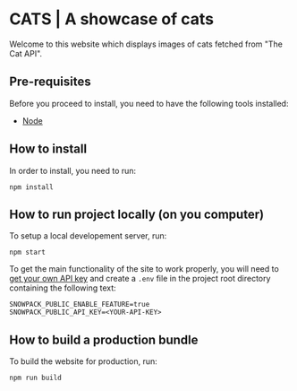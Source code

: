 # CATS | A showcase of cats

Welcome to this website which displays images of cats fetched from "The Cat API".

## Pre-requisites

Before you proceed to install, you need to have the following tools installed:

-   [Node](https://nodejs.org/en/)

## How to install

In order to install, you need to run:

```
npm install
```

## How to run project locally (on you computer)

To setup a local developement server, run:

```
npm start
```

To get the main functionality of the site to work properly, you will need to [get your own API key](https://thecatapi.com/signup) and create a `.env` file in the project root directory containing the following text:

```
SNOWPACK_PUBLIC_ENABLE_FEATURE=true
SNOWPACK_PUBLIC_API_KEY=<YOUR-API-KEY>
```

## How to build a production bundle

To build the website for production, run:

```
npm run build
```
